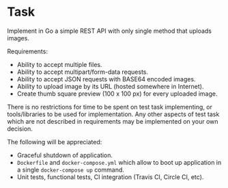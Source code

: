 # Task

Implement in Go a simple REST API with only single method that uploads images. 

Requirements:
- Ability to accept multiple files.
- Ability to accept multipart/form-data requests.
- Ability to accept JSON requests with BASE64 encoded images.
- Ability to upload image by its URL (hosted somewhere in Internet).
- Create thumb square preview (100 x 100 px) for every uploaded image.

There is no restrictions for time to be spent on test task implementing, or tools/libraries to be used for implementation. Any other aspects of test task which are not described in requirements may be implemented on your own decision.

The following will be appreciated:
- Graceful shutdown of application.
- `Dockerfile` and `docker-compose.yml` which allow to boot up application in a single `docker-compose up` command. 
- Unit tests, functional tests, CI integration (Travis CI, Circle CI, etc).
